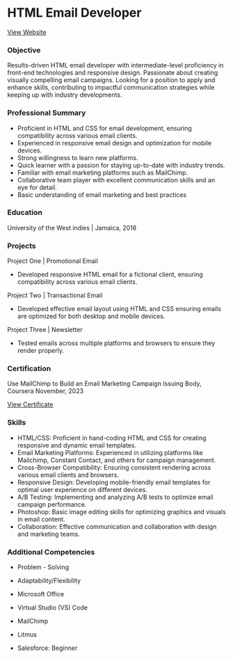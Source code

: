 # HTML Email Developer
[View Website](https://www.marlonsmithdev.com/)

### Objective
Results-driven HTML email developer with intermediate-level proficiency in front-end technologies and responsive design. Passionate about creating visually compelling email campaigns. Looking for a position to apply and enhance skills, contributing to impactful communication strategies while keeping up with industry developments.

### Professional Summary
- Proficient in HTML and CSS for email development, ensuring compatibility across various email clients.
- Experienced in responsive email design and optimization for mobile devices.
- Strong willingness to learn new platforms.
- Quick learner with a passion for staying up-to-date with industry trends.
- Familiar with email marketing platforms such as MailChimp.
- Collaborative team player with excellent communication skills and an eye for detail.
- Basic understanding of email marketing and best practices

### Education
University of the West indies | Jamaica, 2018

### Projects
Project One | Promotional Email
- Developed responsive HTML email for a fictional client, ensuring compatibility across various email clients.

Project Two | Transactional Email
- Developed effective email layout using HTML and CSS ensuring emails are optimized for both desktop and mobile devices.

Project Three | Newsletter
- Tested emails across multiple platforms and browsers to ensure they render properly.

### Certification 
Use MailChimp to Build an Email Marketing Campaign Issuing Body, Coursera
November, 2023

[View Certificate](https://bit.ly/CourseraCredential)

### Skills
- HTML/CSS: Proficient in hand-coding HTML and CSS for creating responsive and dynamic email templates.
- Email Marketing Platforms: Experienced in utilizing platforms like Mailchimp, Constant Contact, and others for campaign management.
- Cross-Browser Compatibility: Ensuring consistent rendering across various email clients and browsers.
- Responsive Design: Developing mobile-friendly email templates for optimal user experience on different devices.
- A/B Testing: Implementing and analyzing A/B tests to optimize email campaign performance.
- Photoshop: Basic image editing skills for optimizing graphics and visuals in email content.
- Collaboration: Effective communication and collaboration with design and marketing teams.


### Additional Competencies
-	Problem - Solving
-	Adaptability/Flexibility
-	Microsoft Office


-	Virtual Studio (VS) Code
-	MailChimp
-	Litmus
-   Salesforce: Beginner 



